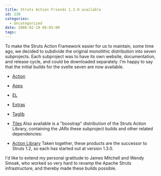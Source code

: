 ```yaml
---
title: Struts Action Friends 1.3.0 available
id: 230
categories:
  - Uncategorized
date: 2006-02-19 06:03:00
tags:
---
```


To make the Struts Action Framework easier for us to maintain, some time ago, we decided to subdivide the original monolithic distribution into seven subprojects. Each subproject was to have its own website, documentation, and release cycle, and could be downloaded separately. I'm happy to say that the initial builds for the svelte seven are now available.

*   [Action](http://svn.apache.org/dist/struts/action/v1.3.0/)
*   [Apps](http://svn.apache.org/dist/struts/apps/v1.3.0/)
*   [EL](http://svn.apache.org/dist/struts/el/v1.3.0/)
*   [Extras](http://svn.apache.org/dist/struts/extras/v1.3.0/)
*   [Taglib](http://svn.apache.org/dist/struts/taglib/v1.3.0/)
*   [Tiles](http://svn.apache.org/dist/struts/tiles/v1.3.0/)
Also available is a "boostrap" distribution of the Struts Action Library, containing the JARs these subproject builds and other related dependencies:

*   [Action Library](http://svn.apache.org/dist/struts/action-lib/action-library_1.3_00.zip%20)
Taken together, these products are the successor to Struts 1.2, so each has started out at version 1.3.0.

I'd like to extend my personal gratitude to James Mitchell and Wendy Smoak, who worked so very hard to revamp the Apache Struts infrastructure, and thereby made these builds possible.
